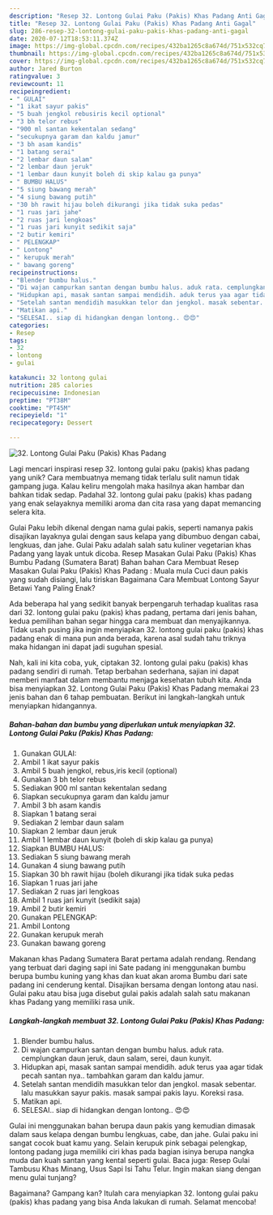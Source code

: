 ```yaml
---
description: "Resep 32. Lontong Gulai Paku (Pakis) Khas Padang Anti Gagal"
title: "Resep 32. Lontong Gulai Paku (Pakis) Khas Padang Anti Gagal"
slug: 286-resep-32-lontong-gulai-paku-pakis-khas-padang-anti-gagal
date: 2020-07-12T18:53:11.374Z
image: https://img-global.cpcdn.com/recipes/432ba1265c8a674d/751x532cq70/32-lontong-gulai-paku-pakis-khas-padang-foto-resep-utama.jpg
thumbnail: https://img-global.cpcdn.com/recipes/432ba1265c8a674d/751x532cq70/32-lontong-gulai-paku-pakis-khas-padang-foto-resep-utama.jpg
cover: https://img-global.cpcdn.com/recipes/432ba1265c8a674d/751x532cq70/32-lontong-gulai-paku-pakis-khas-padang-foto-resep-utama.jpg
author: Jared Burton
ratingvalue: 3
reviewcount: 11
recipeingredient:
- " GULAI"
- "1 ikat sayur pakis"
- "5 buah jengkol rebusiris kecil optional"
- "3 bh telor rebus"
- "900 ml santan kekentalan sedang"
- "secukupnya garam dan kaldu jamur"
- "3 bh asam kandis"
- "1 batang serai"
- "2 lembar daun salam"
- "2 lembar daun jeruk"
- "1 lembar daun kunyit boleh di skip kalau ga punya"
- " BUMBU HALUS"
- "5 siung bawang merah"
- "4 siung bawang putih"
- "30 bh rawit hijau boleh dikurangi jika tidak suka pedas"
- "1 ruas jari jahe"
- "2 ruas jari lengkoas"
- "1 ruas jari kunyit sedikit saja"
- "2 butir kemiri"
- " PELENGKAP"
- " Lontong"
- " kerupuk merah"
- " bawang goreng"
recipeinstructions:
- "Blender bumbu halus."
- "Di wajan campurkan santan dengan bumbu halus. aduk rata. cemplungkan daun jeruk, daun salam, serei, daun kunyit."
- "Hidupkan api, masak santan sampai mendidih. aduk terus yaa agar tidak pecah santan nya.. tambahkan garam dan kaldu jamur."
- "Setelah santan mendidih masukkan telor dan jengkol. masak sebentar. lalu masukkan sayur pakis. masak sampai pakis layu. Koreksi rasa."
- "Matikan api."
- "SELESAI.. siap di hidangkan dengan lontong.. 😍😍"
categories:
- Resep
tags:
- 32
- lontong
- gulai

katakunci: 32 lontong gulai 
nutrition: 285 calories
recipecuisine: Indonesian
preptime: "PT38M"
cooktime: "PT45M"
recipeyield: "1"
recipecategory: Dessert

---
```



![32. Lontong Gulai Paku (Pakis) Khas Padang](https://img-global.cpcdn.com/recipes/432ba1265c8a674d/751x532cq70/32-lontong-gulai-paku-pakis-khas-padang-foto-resep-utama.jpg)

Lagi mencari inspirasi resep 32. lontong gulai paku (pakis) khas padang yang unik? Cara membuatnya memang tidak terlalu sulit namun tidak gampang juga. Kalau keliru mengolah maka hasilnya akan hambar dan bahkan tidak sedap. Padahal 32. lontong gulai paku (pakis) khas padang yang enak selayaknya memiliki aroma dan cita rasa yang dapat memancing selera kita.

Gulai Paku lebih dikenal dengan nama gulai pakis, seperti namanya pakis disajikan layaknya gulai dengan saus kelapa yang dibumbuo dengan cabai, lengkuas, dan jahe. Gulai Paku adalah salah satu kuliner vegetarian khas Padang yang layak untuk dicoba. Resep Masakan Gulai Paku (Pakis) Khas Bumbu Padang (Sumatera Barat) Bahan bahan Cara Membuat Resep Masakan Gulai Paku (Pakis) Khas Padang : Muala mula Cuci daun pakis yang sudah disiangi, lalu tiriskan Bagaimana Cara Membuat Lontong Sayur Betawi Yang Paling Enak?

Ada beberapa hal yang sedikit banyak berpengaruh terhadap kualitas rasa dari 32. lontong gulai paku (pakis) khas padang, pertama dari jenis bahan, kedua pemilihan bahan segar hingga cara membuat dan menyajikannya. Tidak usah pusing jika ingin menyiapkan 32. lontong gulai paku (pakis) khas padang enak di mana pun anda berada, karena asal sudah tahu triknya maka hidangan ini dapat jadi suguhan spesial.


Nah, kali ini kita coba, yuk, ciptakan 32. lontong gulai paku (pakis) khas padang sendiri di rumah. Tetap berbahan sederhana, sajian ini dapat memberi manfaat dalam membantu menjaga kesehatan tubuh kita. Anda bisa menyiapkan 32. Lontong Gulai Paku (Pakis) Khas Padang memakai 23 jenis bahan dan 6 tahap pembuatan. Berikut ini langkah-langkah untuk menyiapkan hidangannya.

<!--inarticleads1-->

##### Bahan-bahan dan bumbu yang diperlukan untuk menyiapkan 32. Lontong Gulai Paku (Pakis) Khas Padang:

1. Gunakan  GULAI:
1. Ambil 1 ikat sayur pakis
1. Ambil 5 buah jengkol, rebus,iris kecil (optional)
1. Gunakan 3 bh telor rebus
1. Sediakan 900 ml santan kekentalan sedang
1. Siapkan secukupnya garam dan kaldu jamur
1. Ambil 3 bh asam kandis
1. Siapkan 1 batang serai
1. Sediakan 2 lembar daun salam
1. Siapkan 2 lembar daun jeruk
1. Ambil 1 lembar daun kunyit (boleh di skip kalau ga punya)
1. Siapkan  BUMBU HALUS:
1. Sediakan 5 siung bawang merah
1. Gunakan 4 siung bawang putih
1. Siapkan 30 bh rawit hijau (boleh dikurangi jika tidak suka pedas
1. Siapkan 1 ruas jari jahe
1. Sediakan 2 ruas jari lengkoas
1. Ambil 1 ruas jari kunyit (sedikit saja)
1. Ambil 2 butir kemiri
1. Gunakan  PELENGKAP:
1. Ambil  Lontong
1. Gunakan  kerupuk merah
1. Gunakan  bawang goreng


Makanan khas Padang Sumatera Barat pertama adalah rendang. Rendang yang terbuat dari daging sapi ini Sate padang ini menggunakan bumbu berupa bumbu kuning yang khas dan kuat akan aroma Bumbu dari sate padang ini cenderung kental. Disajikan bersama dengan lontong atau nasi. Gulai paku atau bisa juga disebut gulai pakis adalah salah satu makanan khas Padang yang memiliki rasa unik. 

<!--inarticleads2-->

##### Langkah-langkah membuat 32. Lontong Gulai Paku (Pakis) Khas Padang:

1. Blender bumbu halus.
1. Di wajan campurkan santan dengan bumbu halus. aduk rata. cemplungkan daun jeruk, daun salam, serei, daun kunyit.
1. Hidupkan api, masak santan sampai mendidih. aduk terus yaa agar tidak pecah santan nya.. tambahkan garam dan kaldu jamur.
1. Setelah santan mendidih masukkan telor dan jengkol. masak sebentar. lalu masukkan sayur pakis. masak sampai pakis layu. Koreksi rasa.
1. Matikan api.
1. SELESAI.. siap di hidangkan dengan lontong.. 😍😍


Gulai ini menggunakan bahan berupa daun pakis yang kemudian dimasak dalam saus kelapa dengan bumbu lengkuas, cabe, dan jahe. Gulai paku ini sangat cocok buat kamu yang. Selain kerupuk pink sebagai pelengkap, lontong padang juga memiliki ciri khas pada bagian isinya berupa nangka muda dan kuah santan yang kental seperti gulai. Baca juga: Resep Gulai Tambusu Khas Minang, Usus Sapi Isi Tahu Telur. Ingin makan siang dengan menu gulai tunjang? 

Bagaimana? Gampang kan? Itulah cara menyiapkan 32. lontong gulai paku (pakis) khas padang yang bisa Anda lakukan di rumah. Selamat mencoba!
